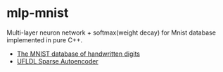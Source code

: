 mlp-mnist
=========

Multi-layer neuron network + softmax(weight decay) for Mnist database implemented in pure C++.

* [The MNIST database of handwritten digits](http://yann.lecun.com/exdb/mnist/)
* [UFLDL Sparse Autoencoder](http://nlp.stanford.edu/~socherr/sparseAutoencoder_2011new.pdf)
